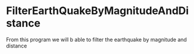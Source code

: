 # FilterEarthQuakeByMagnitudeAndDistance
From this program we will b able to filter the earthquake by magnitude and distance
